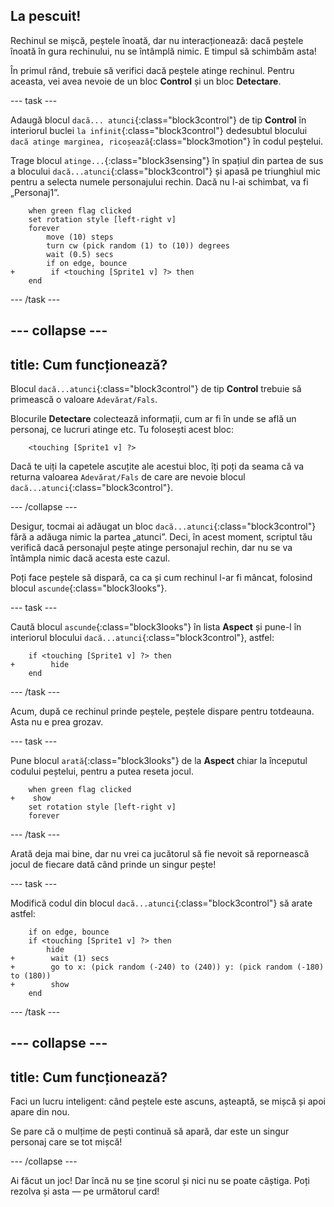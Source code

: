 ## La pescuit!

Rechinul se mișcă, peștele înoată, dar nu interacționează: dacă peștele înoată în gura rechinului, nu se întâmplă nimic. E timpul să schimbăm asta!

În primul rând, trebuie să verifici dacă peștele atinge rechinul. Pentru aceasta, vei avea nevoie de un bloc **Control** și un bloc **Detectare**.

\--- task \---

Adaugă blocul `dacă... atunci`{:class="block3control"} de tip **Control** în interiorul buclei `la infinit`{:class="block3control"} dedesubtul blocului `dacă atinge marginea, ricoșează`{:class="block3motion"} în codul peștelui.

Trage blocul `atinge...`{:class="block3sensing"} în spațiul din partea de sus a blocului `dacă...atunci`{:class="block3control"} și apasă pe triunghiul mic pentru a selecta numele personajului rechin. Dacă nu l-ai schimbat, va fi „Personaj1”.

```blocks3
    when green flag clicked
    set rotation style [left-right v]
    forever 
        move (10) steps
        turn cw (pick random (1) to (10)) degrees
        wait (0.5) secs
        if on edge, bounce
+        if <touching [Sprite1 v] ?> then
    end
```

\--- /task \---

## \--- collapse \---

## title: Cum funcționează?

Blocul `dacă...atunci`{:class="block3control"} de tip **Control** trebuie să primească o valoare `Adevărat/Fals`.

Blocurile **Detectare** colectează informații, cum ar fi în unde se află un personaj, ce lucruri atinge etc. Tu folosești acest bloc:

```blocks3
    <touching [Sprite1 v] ?>
```

Dacă te uiți la capetele ascuțite ale acestui bloc, îți poți da seama că va returna valoarea `Adevărat/Fals` de care are nevoie blocul `dacă...atunci`{:class="block3control"}.

\--- /collapse \---

Desigur, tocmai ai adăugat un bloc `dacă...atunci`{:class="block3control"} fără a adăuga nimic la partea „atunci”. Deci, în acest moment, scriptul tău verifică dacă personajul pește atinge personajul rechin, dar nu se va întâmpla nimic dacă acesta este cazul.

Poți face peștele să dispară, ca ca și cum rechinul l-ar fi mâncat, folosind blocul `ascunde`{:class="block3looks"}.

\--- task \---

Caută blocul `ascunde`{:class="block3looks"} în lista **Aspect** și pune-l în interiorul blocului `dacă...atunci`{:class="block3control"}, astfel:

```blocks3
    if <touching [Sprite1 v] ?> then
+        hide
    end
```

\--- /task \---

Acum, după ce rechinul prinde peștele, peștele dispare pentru totdeauna. Asta nu e prea grozav.

\--- task \---

Pune blocul `arată`{:class="block3looks"} de la **Aspect** chiar la începutul codului peștelui, pentru a putea reseta jocul.

```blocks3
    when green flag clicked
+    show
    set rotation style [left-right v]
    forever
```

\--- /task \---

Arată deja mai bine, dar nu vrei ca jucătorul să fie nevoit să repornească jocul de fiecare dată când prinde un singur pește!

\--- task \---

Modifică codul din blocul `dacă...atunci`{:class="block3control"} să arate astfel:

```blocks3
    if on edge, bounce
    if <touching [Sprite1 v] ?> then
        hide
+        wait (1) secs
+        go to x: (pick random (-240) to (240)) y: (pick random (-180) to (180))
+        show
    end
```

\--- /task \---

## \--- collapse \---

## title: Cum funcționează?

Faci un lucru inteligent: când peștele este ascuns, așteaptă, se mișcă și apoi apare din nou.

Se pare că o mulțime de pești continuă să apară, dar este un singur personaj care se tot mișcă!

\--- /collapse \---

Ai făcut un joc! Dar încă nu se ține scorul și nici nu se poate câștiga. Poți rezolva și asta — pe următorul card!